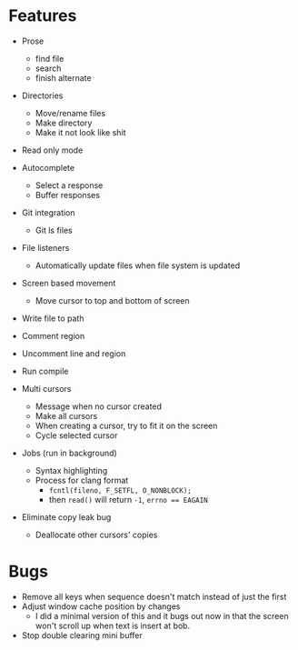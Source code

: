 # Features
* Prose
  - find file
  - search
  - finish alternate

* Directories
  - Move/rename files
  - Make directory
  - Make it not look like shit

* Read only mode

* Autocomplete
  - Select a response
  - Buffer responses

* Git integration
  - Git ls files

* File listeners
  - Automatically update files when file system is updated

* Screen based movement
  - Move cursor to top and bottom of screen

* Write file to path
* Comment region
* Uncomment line and region
* Run compile

* Multi cursors
  - Message when no cursor created
  - Make all cursors
  - When creating a cursor, try to fit it on the screen
  - Cycle selected cursor

* Jobs (run in background)
  - Syntax highlighting
  - Process for clang format
    + `fcntl(fileno, F_SETFL, O_NONBLOCK);`
    + then `read()` will return `-1`, `errno == EAGAIN`

* Eliminate copy leak bug
  - Deallocate other cursors' copies

# Bugs
* Remove all keys when sequence doesn't match instead of just the first
* Adjust window cache position by changes
  - I did a minimal version of this and it bugs out now in that the screen won't scroll up when text is insert at bob.
* Stop double clearing mini buffer
